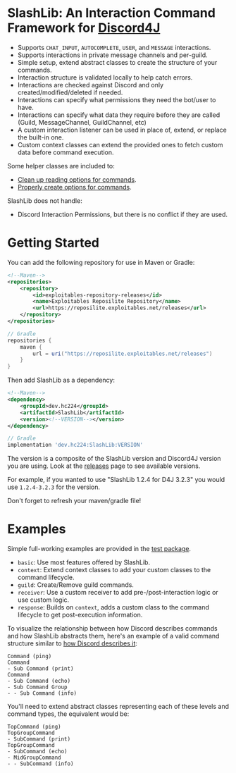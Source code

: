 # SlashLib: An Interaction Command Framework for [Discord4J](https://github.com/Discord4J/Discord4J)
- Supports `CHAT_INPUT`, `AUTOCOMPLETE`, `USER`, and `MESSAGE` interactions.
- Supports interactions in private message channels and per-guild.
- Simple setup, extend abstract classes to create the structure of your commands.
- Interaction structure is validated locally to help catch errors.
- Interactions are checked against Discord and only created/modified/deleted if needed.
- Interactions can specify what permissions they need the bot/user to have.
- Interactions can specify what data they require before they are called (Guild, MessageChannel, GuildChannel, etc)
- A custom interaction listener can be used in place of, extend, or replace the built-in one.
- Custom context classes can extend the provided ones to fetch custom data before command execution.
  
Some helper classes are included to:
- [Clean up reading options for commands](https://github.com/HC-224/SlashLib/blob/master/src/main/java/net/exploitables/slashlib/utility/OptionsList.java).
- [Properly create options for commands](https://github.com/HC-224/SlashLib/blob/master/src/main/java/net/exploitables/slashlib/utility/OptionBuilder.java).

SlashLib does not handle:
- Discord Interaction Permissions, but there is no conflict if they are used.

# Getting Started

You can add the following repository for use in Maven or Gradle:
```xml
<!--Maven-->
<repositories>
    <repository>
        <id>exploitables-repository-releases</id>
        <name>Exploitables Reposilite Repository</name>
        <url>https://reposilite.exploitables.net/releases</url>
    </repository>
</repositories>
```
```groovy
// Gradle
repositories {
    maven {
        url = uri("https://reposilite.exploitables.net/releases")
    }
}
```

Then add SlashLib as a dependency:

```xml
<!--Maven-->
<dependency>
    <groupId>dev.hc224</groupId>
    <artifactId>SlashLib</artifactId>
    <version><!--VERSION--></version>
</dependency>
```
```groovy
// Gradle
implementation 'dev.hc224:SlashLib:VERSION'
```

The version is a composite of the SlashLib version and Discord4J version you are using. Look at the 
[releases](https://github.com/HC-224/SlashLib/releases) page to see available versions. 

For example, if you wanted to use "SlashLib 1.2.4 for D4J 3.2.3" you would use `1.2.4-3.2.3` for the version.

Don't forget to refresh your maven/gradle file!

# Examples

Simple full-working examples are provided in the [test package](https://github.com/HC-224/SlashLib/tree/master/src/test/java/net/exploitables/slashlib).
- `basic`: Use most features offered by SlashLib.
- `context`: Extend context classes to add your custom classes to the command lifecycle.
- `guild`: Create/Remove guild commands.
- `receiver`: Use a custom receiver to add pre-/post-interaction logic or use custom logic.
- `response`: Builds on `context`, adds a custom class to the command lifecycle to get post-execution information.

To visualize the relationship between how Discord describes commands and how SlashLib abstracts them, here's an example of a valid command structure similar to [how Discord describes it](https://discord.com/developers/docs/interactions/application-commands#subcommands-and-subcommand-groups): 
```
Command (ping)
Command
- Sub Command (print)
Command
- Sub Command (echo)
- Sub Command Group
- - Sub Command (info)
```

You'll need to extend abstract classes representing each of these levels and command types, the equivalent would be:
```
TopCommand (ping)
TopGroupCommand
- SubCommand (print)
TopGroupCommand
- SubCommand (echo)
- MidGroupCommand
- - SubCommand (info)
```